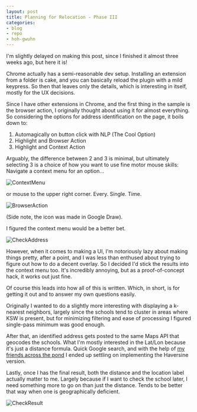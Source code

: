 ```yaml
---
layout: post
title: Planning for Relocation - Phase III
categories:
- blog
- repo
- hoh-gwuhn
---
```


I'm slightly delayed on making this post, since I finished it almost three weeks ago, but here it
is!

Chrome actually has a semi-reasonable dev setup.  Installing an extension from a folder is cake,
and you can basically reload the plugin with a mild keypress.  So then that leaves only the details,
which is interesting in itself, mostly for the UX decisions.

Since I have other extensions in Chrome, and the first thing in the sample is the browser action,
I originally thought about using it for almost everything.  So considering the options for address
identification on the page, it boils down to:

  1. Automagically on button click with NLP  (The Cool Option)
  2. Highlight and Browser Action
  3. Highlight and Context Action
  
Arguably, the difference between 2 and 3 is minimal, but ultimately selecting 3 is a choice of 
how you want to use fine motor mouse skills: Navigate a context menu for an option... 

![ContextMenu](//assets/img/myopia-v1/ContextMenu.png)

or mouse to the upper right corner.  Every.  Single.  Time.

![BrowserAction](//assets/img/myopia-v1/BrowserAction.png)

(Side note, the icon was made in Google Draw).

I figured the context menu would be a better bet.

![CheckAddress](//assets/img/myopia-v1/CheckAddress.png)

However, when it comes to making a UI, I'm notoriously lazy about making things pretty, after a
point, and I was less than enthused about trying to figure out how to do a decent overlay.  So
I decided I'd stick the results into the context menu too.  It's incredibly annoying, but as a
proof-of-concept hack, it works out just fine.

Of course this leads into how all of this is written.  Which, in short, is for getting it out and
to answer my own questions easily.

Originally I wanted to do a slightly more interesting with displaying a k-nearest neighbors,
largely since the schools tend to cluster in areas where KSW is present, but for minimizing
filtering and ease of processing I figured single-pass minimum was good enough. 

After that, an identified address gets posted to the same Maps API that geocodes the schools.  What
I'm mostly interested in the Lat/Lon because it's just a distance formula.  Quick Google search, 
and with the help of
[my friends across the pond](http://www.movable-type.co.uk/scripts/latlong.html) I ended up 
settling on implementing the Haversine version.

Lastly, once I has the final result, both the distance and the location label actually matter to me.
Largely because if I want to check the school later, I need something more to go on than just the
distance.  Tends to be better that way when one is geographically deficient.

![CheckResult](//assets/img/myopia-v1/CheckResult.png)




